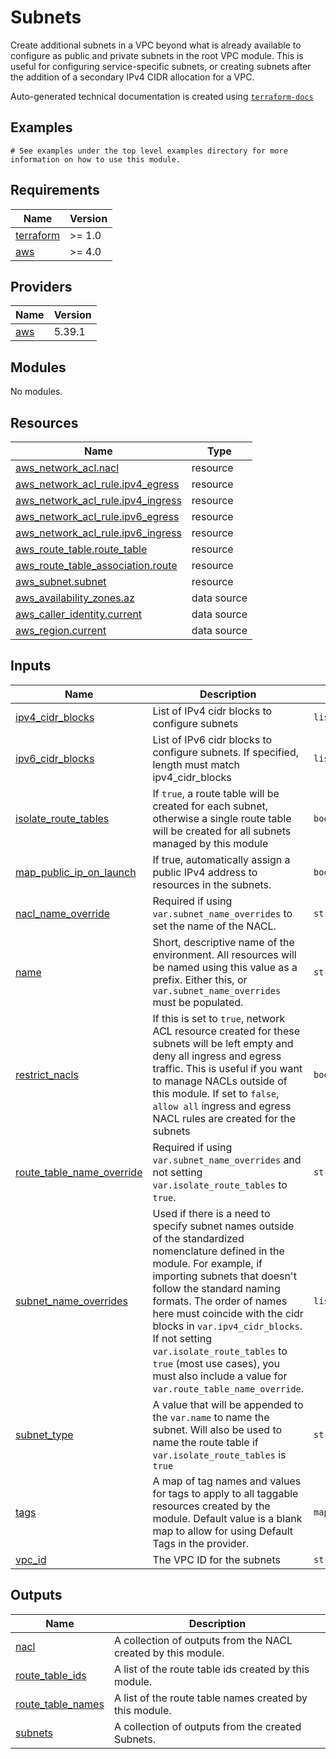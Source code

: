 # Subnets

Create additional subnets in a VPC beyond what is already available to configure as public and private subnets in the
root VPC module.  This is useful for configuring service-specific subnets, or creating subnets after the addition of
a secondary IPv4 CIDR allocation for a VPC.
<!-- BEGINNING OF PRE-COMMIT-TERRAFORM DOCS HOOK -->

Auto-generated technical documentation is created using [`terraform-docs`](https://terraform-docs.io/)
## Examples

```hcl
# See examples under the top level examples directory for more information on how to use this module.
```

## Requirements

| Name | Version |
|------|---------|
| <a name="requirement_terraform"></a> [terraform](#requirement\_terraform) | >= 1.0 |
| <a name="requirement_aws"></a> [aws](#requirement\_aws) | >= 4.0 |

## Providers

| Name | Version |
|------|---------|
| <a name="provider_aws"></a> [aws](#provider\_aws) | 5.39.1 |

## Modules

No modules.

## Resources

| Name | Type |
|------|------|
| [aws_network_acl.nacl](https://registry.terraform.io/providers/hashicorp/aws/latest/docs/resources/network_acl) | resource |
| [aws_network_acl_rule.ipv4_egress](https://registry.terraform.io/providers/hashicorp/aws/latest/docs/resources/network_acl_rule) | resource |
| [aws_network_acl_rule.ipv4_ingress](https://registry.terraform.io/providers/hashicorp/aws/latest/docs/resources/network_acl_rule) | resource |
| [aws_network_acl_rule.ipv6_egress](https://registry.terraform.io/providers/hashicorp/aws/latest/docs/resources/network_acl_rule) | resource |
| [aws_network_acl_rule.ipv6_ingress](https://registry.terraform.io/providers/hashicorp/aws/latest/docs/resources/network_acl_rule) | resource |
| [aws_route_table.route_table](https://registry.terraform.io/providers/hashicorp/aws/latest/docs/resources/route_table) | resource |
| [aws_route_table_association.route](https://registry.terraform.io/providers/hashicorp/aws/latest/docs/resources/route_table_association) | resource |
| [aws_subnet.subnet](https://registry.terraform.io/providers/hashicorp/aws/latest/docs/resources/subnet) | resource |
| [aws_availability_zones.az](https://registry.terraform.io/providers/hashicorp/aws/latest/docs/data-sources/availability_zones) | data source |
| [aws_caller_identity.current](https://registry.terraform.io/providers/hashicorp/aws/latest/docs/data-sources/caller_identity) | data source |
| [aws_region.current](https://registry.terraform.io/providers/hashicorp/aws/latest/docs/data-sources/region) | data source |

## Inputs

| Name | Description | Type | Default | Required |
|------|-------------|------|---------|:--------:|
| <a name="input_ipv4_cidr_blocks"></a> [ipv4\_cidr\_blocks](#input\_ipv4\_cidr\_blocks) | List of IPv4 cidr blocks to configure subnets | `list(string)` | n/a | yes |
| <a name="input_ipv6_cidr_blocks"></a> [ipv6\_cidr\_blocks](#input\_ipv6\_cidr\_blocks) | List of IPv6 cidr blocks to configure subnets. If specified, length must match ipv4\_cidr\_blocks | `list(string)` | `[]` | no |
| <a name="input_isolate_route_tables"></a> [isolate\_route\_tables](#input\_isolate\_route\_tables) | If `true`, a route table will be created for each subnet, otherwise a single route table will be created for all subnets managed by this module | `bool` | `false` | no |
| <a name="input_map_public_ip_on_launch"></a> [map\_public\_ip\_on\_launch](#input\_map\_public\_ip\_on\_launch) | If true, automatically assign a public IPv4 address to resources in the subnets. | `bool` | `false` | no |
| <a name="input_nacl_name_override"></a> [nacl\_name\_override](#input\_nacl\_name\_override) | Required if using `var.subnet_name_overrides` to set the name of the NACL. | `string` | `null` | no |
| <a name="input_name"></a> [name](#input\_name) | Short, descriptive name of the environment. All resources will be named using this value as a prefix. Either this, or `var.subnet_name_overrides` must be populated. | `string` | `null` | no |
| <a name="input_restrict_nacls"></a> [restrict\_nacls](#input\_restrict\_nacls) | If this is set to `true`, network ACL resource created for these subnets will be left empty and deny all ingress and egress traffic. This is useful if you want to manage NACLs outside of this module. If set to `false`, `allow all` ingress and egress NACL rules are created for the subnets | `bool` | `false` | no |
| <a name="input_route_table_name_override"></a> [route\_table\_name\_override](#input\_route\_table\_name\_override) | Required if using `var.subnet_name_overrides` and not setting `var.isolate_route_tables` to `true`. | `string` | `null` | no |
| <a name="input_subnet_name_overrides"></a> [subnet\_name\_overrides](#input\_subnet\_name\_overrides) | Used if there is a need to specify subnet names outside of the standardized nomenclature defined in the module. For example, if importing subnets that doesn't follow the standard naming formats. The order of names here must coincide with the cidr blocks in `var.ipv4_cidr_blocks`. If not setting `var.isolate_route_tables` to `true` (most use cases), you must also include a value for `var.route_table_name_override`. | `list(string)` | `null` | no |
| <a name="input_subnet_type"></a> [subnet\_type](#input\_subnet\_type) | A value that will be appended to the `var.name` to name the subnet. Will also be used to name the route table if `var.isolate_route_tables` is `true` | `string` | `"subnet"` | no |
| <a name="input_tags"></a> [tags](#input\_tags) | A map of tag names and values for tags to apply to all taggable resources created by the module. Default value is a blank map to allow for using Default Tags in the provider. | `map(string)` | `{}` | no |
| <a name="input_vpc_id"></a> [vpc\_id](#input\_vpc\_id) | The VPC ID for the subnets | `string` | n/a | yes |

## Outputs

| Name | Description |
|------|-------------|
| <a name="output_nacl"></a> [nacl](#output\_nacl) | A collection of outputs from the NACL created by this module. |
| <a name="output_route_table_ids"></a> [route\_table\_ids](#output\_route\_table\_ids) | A list of the route table ids created by this module. |
| <a name="output_route_table_names"></a> [route\_table\_names](#output\_route\_table\_names) | A list of the route table names created by this module. |
| <a name="output_subnets"></a> [subnets](#output\_subnets) | A collection of outputs from the created Subnets. |


<!-- END OF PRE-COMMIT-TERRAFORM DOCS HOOK -->
